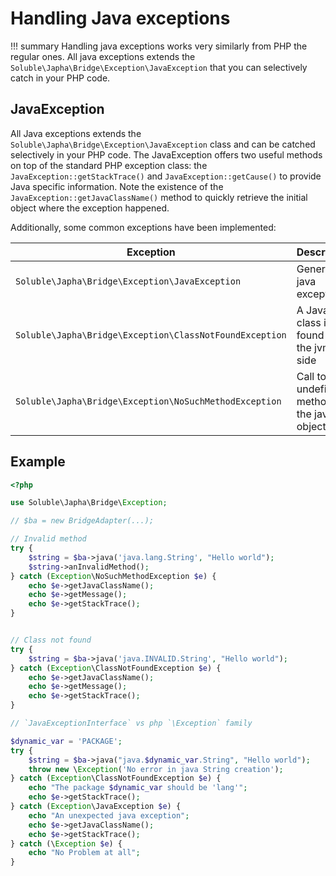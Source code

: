 # Handling Java exceptions

!!! summary 
    Handling java exceptions works very similarly from PHP the regular ones.
    All java exceptions extends the `Soluble\Japha\Bridge\Exception\JavaException`
    that you can selectively catch in your PHP code.

## JavaException    

All Java exceptions extends the `Soluble\Japha\Bridge\Exception\JavaException` class
and can be catched selectively in your PHP code. 
The JavaException offers two useful methods on top of the standard PHP exception class:
the `JavaException::getStackTrace()` and `JavaException::getCause()` to provide 
Java specific information. Note the existence of the `JavaException::getJavaClassName()` 
method to quickly retrieve the initial object where the exception happened. 

Additionally, some common exceptions have been implemented:
     
| Exception                         | Description                              |
|-----------------------------------|------------------------------------------|
|`Soluble\Japha\Bridge\Exception\JavaException`          | Generic java exception                   |
|`Soluble\Japha\Bridge\Exception\ClassNotFoundException` | A Java class is not found on the jvm side|
|`Soluble\Japha\Bridge\Exception\NoSuchMethodException`  | Call to an undefined method on the java object |


## Example

```php
<?php

use Soluble\Japha\Bridge\Exception;

// $ba = new BridgeAdapter(...); 

// Invalid method
try {
    $string = $ba->java('java.lang.String', "Hello world");
    $string->anInvalidMethod();
} catch (Exception\NoSuchMethodException $e) {
    echo $e->getJavaClassName(); 
    echo $e->getMessage();
    echo $e->getStackTrace();
}


// Class not found
try {
    $string = $ba->java('java.INVALID.String', "Hello world");
} catch (Exception\ClassNotFoundException $e) {
    echo $e->getJavaClassName(); 
    echo $e->getMessage();
    echo $e->getStackTrace();
} 

// `JavaExceptionInterface` vs php `\Exception` family

$dynamic_var = 'PACKAGE';
try {
    $string = $ba->java("java.$dynamic_var.String", "Hello world");
    throw new \Exception('No error in java String creation');
} catch (Exception\ClassNotFoundException $e) {
    echo "The package $dynamic_var should be 'lang'";
    echo $e->getStackTrace();
} catch (Exception\JavaException $e) {
    echo "An unexpected java exception";
    echo $e->getJavaClassName(); 
    echo $e->getStackTrace();
} catch (\Exception $e) {
    echo "No Problem at all";
}

```

